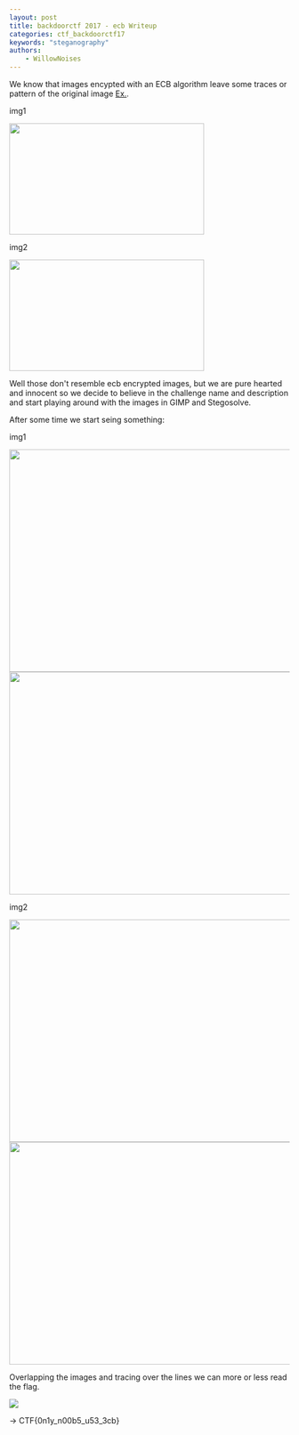 ```yaml
---
layout: post
title: backdoorctf 2017 - ecb Writeup
categories: ctf_backdoorctf17
keywords: "steganography"
authors:
    - WillowNoises
---
```


We know that images encypted with an ECB algorithm leave some traces or pattern of the original image [Ex.](https://i.stack.imgur.com/bXAUL.png).

img1

<img src="{{ site-url }}/assets/backdoorctf17/ecb-1.png" height="200" width="350">

img2

<img src="{{ site-url }}/assets/backdoorctf17/ecb-2.png" height="200" width="350">

Well those don't resemble ecb encrypted images, but we are pure hearted and innocent so we decide to believe in the challenge name and description and start playing around with the images in GIMP and Stegosolve.

After some time we start seing something:

img1


<img src="{{ site-url }}/assets/backdoorctf17/ecb-3.png" height="400" width="600">


<img src="{{ site-url }}/assets/backdoorctf17/ecb-4.png" height="400" width="600">

img2


<img src="{{ site-url }}/assets/backdoorctf17/ecb-5.jpg" height="400" width="600">


<img src="{{ site-url }}/assets/backdoorctf17/ecb-6.png" height="400" width="600">

Overlapping the images and tracing over the lines we can more or less read the flag.

<img src="{{ site-url }}/assets/backdoorctf17/ecb-7.png">


-> CTF{0n1y_n00b5_u53_3cb}
